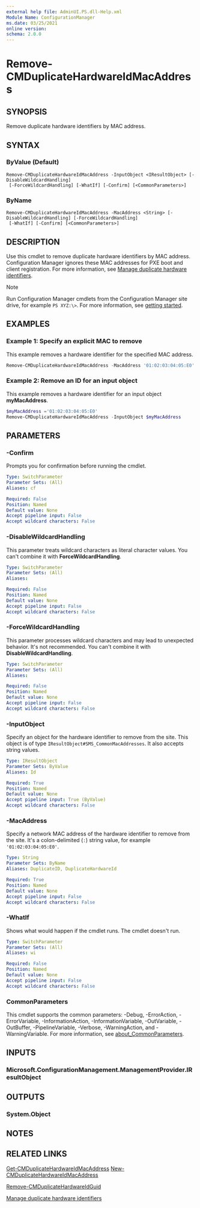 ```yaml
---
external help file: AdminUI.PS.dll-Help.xml
Module Name: ConfigurationManager
ms.date: 03/25/2021
online version:
schema: 2.0.0
---
```


# Remove-CMDuplicateHardwareIdMacAddress

## SYNOPSIS

Remove duplicate hardware identifiers by MAC address.

## SYNTAX

### ByValue (Default)
```
Remove-CMDuplicateHardwareIdMacAddress -InputObject <IResultObject> [-DisableWildcardHandling]
 [-ForceWildcardHandling] [-WhatIf] [-Confirm] [<CommonParameters>]
```

### ByName
```
Remove-CMDuplicateHardwareIdMacAddress -MacAddress <String> [-DisableWildcardHandling] [-ForceWildcardHandling]
 [-WhatIf] [-Confirm] [<CommonParameters>]
```

## DESCRIPTION

Use this cmdlet to remove duplicate hardware identifiers by MAC address. Configuration Manager ignores these MAC addresses for PXE boot and client registration. For more information, see [Manage duplicate hardware identifiers](/mem/configmgr/core/clients/manage/manage-clients#manage-duplicate-hardware-identifiers).

>[!NOTE]
> Run Configuration Manager cmdlets from the Configuration Manager site drive, for example `PS XYZ:\>`. For more information, see [getting started](/powershell/sccm/overview).

## EXAMPLES

### Example 1: Specify an explicit MAC to remove

This example removes a hardware identifier for the specified MAC address.

```powershell
Remove-CMDuplicateHardwareIdMacAddress -MacAddress '01:02:03:04:05:E0'
```

### Example 2: Remove an ID for an input object

This example removes a hardware identifier for an input object **myMacAddress**.

```powershell
$myMacAddress ='01:02:03:04:05:E0'
Remove-CMDuplicateHardwareIdMacAddress -InputObject $myMacAddress
```

## PARAMETERS

### -Confirm

Prompts you for confirmation before running the cmdlet.

```yaml
Type: SwitchParameter
Parameter Sets: (All)
Aliases: cf

Required: False
Position: Named
Default value: None
Accept pipeline input: False
Accept wildcard characters: False
```

### -DisableWildcardHandling

This parameter treats wildcard characters as literal character values. You can't combine it with **ForceWildcardHandling**.

```yaml
Type: SwitchParameter
Parameter Sets: (All)
Aliases:

Required: False
Position: Named
Default value: None
Accept pipeline input: False
Accept wildcard characters: False
```

### -ForceWildcardHandling

This parameter processes wildcard characters and may lead to unexpected behavior. It's not recommended. You can't combine it with **DisableWildcardHandling**.

```yaml
Type: SwitchParameter
Parameter Sets: (All)
Aliases:

Required: False
Position: Named
Default value: None
Accept pipeline input: False
Accept wildcard characters: False
```

### -InputObject

Specify an object for the hardware identifier to remove from the site. This object is of type `IResultObject#SMS_CommonMacAddresses`. It also accepts string values.

```yaml
Type: IResultObject
Parameter Sets: ByValue
Aliases: Id

Required: True
Position: Named
Default value: None
Accept pipeline input: True (ByValue)
Accept wildcard characters: False
```

### -MacAddress

Specify a network MAC address of the hardware identifier to remove from the site. It's a colon-delimited (`:`) string value, for example `'01:02:03:04:05:E0'`.

```yaml
Type: String
Parameter Sets: ByName
Aliases: DuplicateID, DuplicateHardwareId

Required: True
Position: Named
Default value: None
Accept pipeline input: False
Accept wildcard characters: False
```

### -WhatIf

Shows what would happen if the cmdlet runs. The cmdlet doesn't run.

```yaml
Type: SwitchParameter
Parameter Sets: (All)
Aliases: wi

Required: False
Position: Named
Default value: None
Accept pipeline input: False
Accept wildcard characters: False
```

### CommonParameters
This cmdlet supports the common parameters: -Debug, -ErrorAction, -ErrorVariable, -InformationAction, -InformationVariable, -OutVariable, -OutBuffer, -PipelineVariable, -Verbose, -WarningAction, and -WarningVariable. For more information, see [about_CommonParameters](http://go.microsoft.com/fwlink/?LinkID=113216).

## INPUTS

### Microsoft.ConfigurationManagement.ManagementProvider.IResultObject

## OUTPUTS

### System.Object
## NOTES

## RELATED LINKS

[Get-CMDuplicateHardwareIdMacAddress](Get-CMDuplicateHardwareIdMacAddress.md)
[New-CMDuplicateHardwareIdMacAddress](New-CMDuplicateHardwareIdMacAddress.md)

[Remove-CMDuplicateHardwareIdGuid](Remove-CMDuplicateHardwareIdGuid.md)

[Manage duplicate hardware identifiers](/mem/configmgr/core/clients/manage/manage-clients#manage-duplicate-hardware-identifiers)
